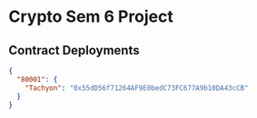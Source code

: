 # Crypto Sem 6 Project

## Contract Deployments

```json
{
  "80001": {
    "Tachyon": "0x55dD56f71264AF9E0bedC73FC677A9b10DA43cCB"
  }
}
```

